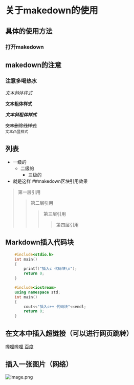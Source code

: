 # 关于makedown的使用

## 具体的使用方法

### 打开makedown

## makedown的注意

### 注意多喝热水

*文本斜体样式*

**文本粗体样式**

***文本斜粗体样式***

~~文本删除线样式~~</br>
`文本凸显样式`</br>
## 列表
* 一级的
	* 二级的
		* 三级的
* 就是这样
##makedown区块引用效果
>第一层引用
>>第二层引用
>>>第三层引用
>>>>第四层引用
## Markdown插入代码块
```c
	#include<stdio.h>
	int main()
	{
		printf("插入c 代码块\n");
		return 0;
	}
```
```cpp
	#include<iostream>
	using namespace std;
	int main()
	{
		cout<<"插入c++ 代码块"<<endl;
		return 0;
	}
```
## 在文本中插入超链接（可以进行网页跳转）
[哔哩哔哩](https://www.bilibili.com/)
[百度](http://www.baidu.com)
## 插入一张图片（网络）
![image.png](https://s2.loli.net/2022/01/19/lkKWFmLxOd9jv8A.png)

